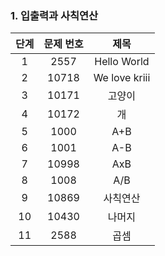 ### 1. 입출력과 사칙연산
|단계|문제 번호|제목|
|:---:|:-----:|:-----:|
|1|2557|Hello World|
|2|10718|We love kriii|
|3|10171|고양이|
|4|10172|개|
|5|1000|A+B|
|6|1001|A-B|
|7|10998|AxB|
|8|1008|A/B|
|9|10869|사칙연산|
|10|10430|나머지|
|11|2588|곱셈|